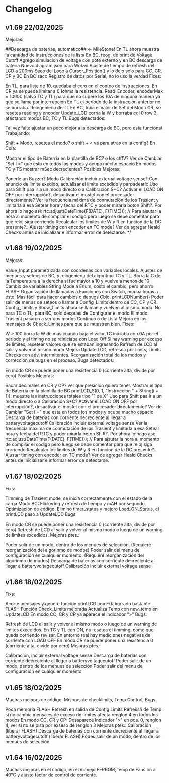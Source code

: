   # Changelog

## v1.69 22/02/2025

Mejoras:

##Descarga de baterias, automatico## <- MileStone!
En TL ahora muestra la cantidad de instrucciones de la lista
En BC, reog. de print de Voltage Cutoff
Agrego simulacion de voltage con pote externo y en BC descarga de bateria
Nuevo diagram.json para Wokwi
Ajuste de tiempo de refresh del LCD a 200ms
Saco del Loop a Cursor_Position() y lo dejo solo para CC, CR, CP y BC
En BC saco Registro de datos por Serial, no lo uso la verdad
Fixes:

En TL, para lista de 10, quedaba el cero en el conteo de instrucciones.
En CR ya se puede limitar a 0,1ohms la resistencia.
Read_Encoder, encoderMax = 10000 (salvo TC y TL) para que no supere los 10A de ninguna manera ya que se llama por interrupción
En TL el periodo de la instrucción anterior no se borraba. Reingenieria de TL
En BC, traia el valor de Set del Modo CR, se resetea reading y encoder
Update_LCD corria la W y borraba col 0 row 3, afectando modos BC, TC y TL
Bugs detectados:

Tal vez falte ajustar un poco mejor a la descarga de BC, pero esta funcional
Trabajando:

Shift + Modo, resetea el modo? o shift + < va para atras en la config?
En Cola:

Mostrar el tipo de Baterria en la plantilla de BC? o los ctffV?
Ver de Cambiar "Set I =" que esta en todos los modos y ocupa mucho espacio
En modos TC y TS mostrar mSec decrecientes?
Posibles Mejoras:

Ponerle un Buzzer?
Modo Calibracíón incluir external voltage sense?
Con anuncio de limite exedido, actualizar el limite excedido y parpadearlo
Uso para Shift paa ir a un modo directo o a Calibración S+C?
Activar el LOAD ON OFF por interrupción?, desactivar el mosfet con el procesador directamente?
Ver la frecuencia máxima de conmutación de los Trasient y limitarla a esa
Setear hora y fecha del RTC y poder mirarla boton Shift?. Por ahora lo hago asi: rtc.adjust(DateTime(F(DATE), F(TIME))); // Para ajsutar la hora al momento de compilar el código pero luego se debe comentar para que reloj siga corriendo
Recalcular los limites de W y R en funcion de la DC presente?..
Ajustar timing con encoder en TC mode?
Ver de agregar Heald Checks antes de inicializar e informar error de detectarse. */

## v1.68 19/02/2025

Mejoras:

Value_Input parametrizada con coordenas con variables locales.
Ajustes de menues y seteos de BC, y reingenieria del algoritmo TC y TL.
Borra la C de la Temperatura a la derecha si fue mayor a 10 y vuelve a menos de 10
Cambio de variables String Mode a Enum, costo el cambio, pero ahorro FLASH
Organización de llamadas a Funciones con Switch, mucha horas a esto. Mas fácil para hacer cambios o debugs
Cbio. printLCDNumber()
Poder salir de menus de seteos o llamar a Config_Limits dentro de CC, CP y CR.
Config_Limits y Show_Limits ahora se llaman y vuelven al mismo modo. No para TC o TL, para BC, solo despues de Configurar el modo
El modo Trasient pasaron a ser dos modos Continuo o de Lista
Mejora en los mensajes de Check_Limites para que se muestren bien.
Fixes:

W > 100 borra la W de mas cuando baja el valor
TC iniciaba con 0A por el periodo y el timing no se reiniciaba con Load Off
Si hay warning por exceso de limites, resetear valores que se estaban ingresando
Refresh de LCD al salir y volver al mismo modo
Mejora Update LCD, refresca por limits, Limits Checks con adv. intermitentes.
Reorganización total de los modos y corrección de bugs en el proceso.
Bugs detectados:

En modo CR se puede poner una resistencia 0 (corriente alta, divide por cero)
Posibles Mejoras:

Sacar decimales en CR y CP? ver que presición quiero tener.
Mostrar el tipo de Baterria en la plantilla de BC
printLCD_S(0, 1, "Instruccion " + String(i + 1)); muestre las instrucciones totales tipo "1 de X"
Uso para Shift paa ir a un modo directo o a Calibración S+C?
Activar el LOAD ON OFF por interrupción?, desactivar el mosfet con el procesador directamente?
Ver de Cambiar "Set I =" que esta en todos los modos y ocupa mucho espacio
Descarga de baterias con corriente decreciente al llegar a batteryvoltagecutoff
Calibracíón incluir external voltage sense
Ver la frecuencia máxima de conmutación de los Trasient y limitarla a esa
Setear hora y fecha del RTC y poder mirarla boton Shift?. Por ahora lo hago asi: rtc.adjust(DateTime(F(DATE), F(TIME))); // Para ajsutar la hora al momento de compilar el código pero luego se debe comentar para que reloj siga corriendo
Recalcular los limites de W y R en funcion de la DC presente?..
Ajustar timing con encoder en TC mode?
Ver de agregar Heald Checks antes de inicializar e informar error de detectarse.

## v1.67 18/02/2025

Fixs:

Timming de Trasient mode, se inicia correctamente con el estado de la carga
Modo BC: Flickering y refresh de tiempo y mAH por segundo.
Optimización de código: Elimino timer_status y mejoro Load_ON_Status, el printLCD paso a UpdateLCD
Bugs:

En modo CR se puede poner una resistencia 0 (corriente alta, divide por cero)
Refresh de LCD al salir y volver al mismo modo o luego de un warning de limites excedidos.
Mejoras ptes.:

Poder salir de un modo, dentro de los menues de selección. (Requiere reorganización del algorinmo de modos)
Poder salir del menu de configuración en cualquier momento. (Requiere reorganización del algorinmo de modos)
Descarga de baterias con corriente decreciente al llegar a batteryvoltagecutoff
Calibracíón incluir external voltage sense

## v1.66 18/02/2025

Fixs:

Acorte mensajes y genere funcion printLCD con F()ahorrado bastante FLASH
Función Check_Limits mejorada
Actualiza Temp con new_temp en UpdateLCD
En modo CC, CR y CP ya aparece el indicador ">"
Bugs:

Refresh de LCD al salir y volver al mismo modo o luego de un warning de limites excedidos.
En TC y TL con ON, no resetea el timming, como que queda corriendo revisar.
En entorno real hay mediciones negativas de corriente con LOAD OFF
En modo CR se puede poner una resistencia 0 (corriente alta, divide por cero)
Mejoras ptes.:

Calibracíón, incluir external voltage sense
Descarga de baterias con corriente decreciente al llegar a batteryvoltagecutoff
Poder salir de un modo, dentro de los menues de selección
Poder salir del menu de configuración en cualquier momento

## v1.65 18/02/2025

Muchas mejoras de código. Mejoras de checklimits, Temp Control, Bugs:

Poca memoria FLASH
Refresh en salida de Config Limits
Refressh de Temp si no cambia
mensajes de exceso de limites afecta renglon 4 en todos los modos
En modo CC, CR y CP: Desaparece indicador ">" en pos. 0, renglon 4, ver si no se pisa por exseso de renglon 3 Mejoras ptes.:
Calibracíón (liberar FLASH)
Descarga de baterias con corriente decreciente al llegar a batteryvoltagecutoff (liberar FLASH)
Podes salir de un modo, dentro de los menues de selección

## v1.64 16/02/2025

Muchas mejoras en el código, en el manejo EEPROM, temp de Fans on a 40°C y ajusto factor de control de corriente.